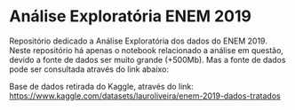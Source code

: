 # Análise Exploratória ENEM 2019

Repositório dedicado a Análise Exploratória dos dados do ENEM 2019. Neste repositório há apenas o notebook relacionado a análise em questão, devido a fonte de dados ser muito grande (+500Mb). Mas a fonte de dados pode ser consultada através do link abaixo:

Base de dados retirada do Kaggle, através do link: https://www.kaggle.com/datasets/lauroliveira/enem-2019-dados-tratados
